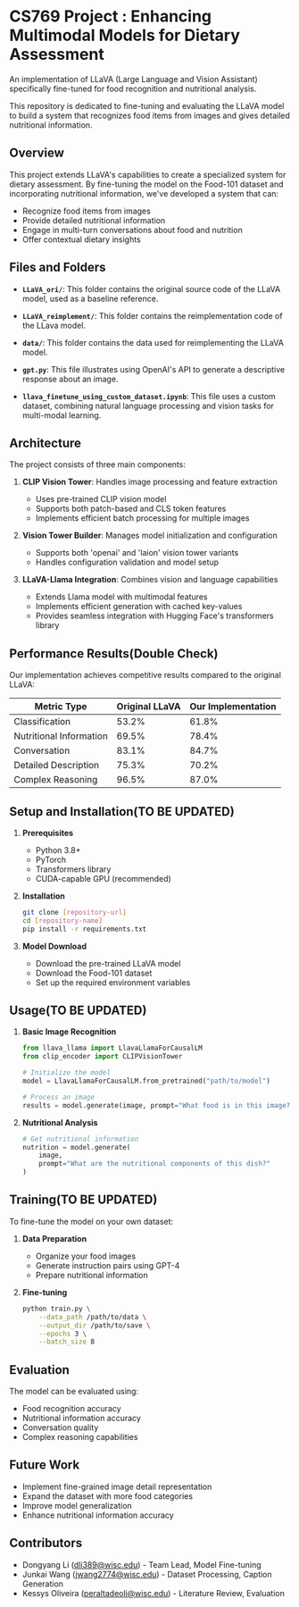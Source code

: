 # CS769 Project : Enhancing Multimodal Models for Dietary Assessment

An implementation of LLaVA (Large Language and Vision Assistant) specifically fine-tuned for food recognition and nutritional analysis.

This repository is dedicated to fine-tuning and evaluating the LLaVA model to build a system that recognizes food items from images and gives detailed nutritional information.

## Overview

This project extends LLaVA's capabilities to create a specialized system for dietary assessment. By fine-tuning the model on the Food-101 dataset and incorporating nutritional information, we've developed a system that can:
- Recognize food items from images
- Provide detailed nutritional information
- Engage in multi-turn conversations about food and nutrition
- Offer contextual dietary insights

## Files and Folders

- **`LLaVA_ori/`**: This folder contains the original source code of the LLaVA model, used as a baseline reference.

- **`LLaVA_reimplement/`**: This folder contains the reimplementation code of the LLava model.

- **`data/`**: This folder contains the data used for reimplementing the LLaVA model.

- **`gpt.py`**: This file illustrates using OpenAI's API to generate a descriptive response about an image.

- **`llava_finetune_using_custom_dataset.ipynb`**: This file uses a custom dataset, combining natural language processing and vision tasks for multi-modal learning.

## Architecture

The project consists of three main components:

1. **CLIP Vision Tower**: Handles image processing and feature extraction
   - Uses pre-trained CLIP vision model
   - Supports both patch-based and CLS token features
   - Implements efficient batch processing for multiple images

2. **Vision Tower Builder**: Manages model initialization and configuration
   - Supports both 'openai' and 'laion' vision tower variants
   - Handles configuration validation and model setup

3. **LLaVA-Llama Integration**: Combines vision and language capabilities
   - Extends Llama model with multimodal features
   - Implements efficient generation with cached key-values
   - Provides seamless integration with Hugging Face's transformers library

## Performance Results(Double Check)

Our implementation achieves competitive results compared to the original LLaVA:

| Metric Type | Original LLaVA | Our Implementation |
|-------------|---------------|-------------------|
| Classification | 53.2% | 61.8% |
| Nutritional Information | 69.5% | 78.4% |
| Conversation | 83.1% | 84.7% |
| Detailed Description | 75.3% | 70.2% |
| Complex Reasoning | 96.5% | 87.0% |

## Setup and Installation(TO BE UPDATED)

1. **Prerequisites**
   - Python 3.8+
   - PyTorch
   - Transformers library
   - CUDA-capable GPU (recommended)

2. **Installation**
   ```bash
   git clone [repository-url]
   cd [repository-name]
   pip install -r requirements.txt
   ```

3. **Model Download**
   - Download the pre-trained LLaVA model
   - Download the Food-101 dataset
   - Set up the required environment variables

## Usage(TO BE UPDATED)

1. **Basic Image Recognition**
   ```python
   from llava_llama import LlavaLlamaForCausalLM
   from clip_encoder import CLIPVisionTower

   # Initialize the model
   model = LlavaLlamaForCausalLM.from_pretrained("path/to/model")
   
   # Process an image
   results = model.generate(image, prompt="What food is in this image?")
   ```

2. **Nutritional Analysis**
   ```python
   # Get nutritional information
   nutrition = model.generate(
       image, 
       prompt="What are the nutritional components of this dish?"
   )
   ```

## Training(TO BE UPDATED)

To fine-tune the model on your own dataset:

1. **Data Preparation**
   - Organize your food images
   - Generate instruction pairs using GPT-4
   - Prepare nutritional information

2. **Fine-tuning**
   ```bash
   python train.py \
       --data_path /path/to/data \
       --output_dir /path/to/save \
       --epochs 3 \
       --batch_size 8
   ```

## Evaluation

The model can be evaluated using:
- Food recognition accuracy
- Nutritional information accuracy
- Conversation quality
- Complex reasoning capabilities

## Future Work

- Implement fine-grained image detail representation
- Expand the dataset with more food categories 
- Improve model generalization
- Enhance nutritional information accuracy

## Contributors

- Dongyang Li (dli389@wisc.edu) - Team Lead, Model Fine-tuning
- Junkai Wang (jwang2774@wisc.edu) - Dataset Processing, Caption Generation
- Kessys Oliveira (peraltadeoli@wisc.edu) - Literature Review, Evaluation